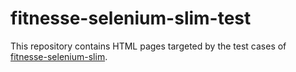 # fitnesse-selenium-slim-test

This repository contains HTML pages targeted by the test cases of [fitnesse-selenium-slim](https://github.com/mpobjects/fitnesse-selenium-slim).
